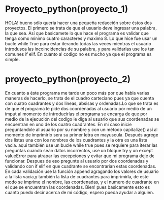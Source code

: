 # Proyecto_python(proyecto_1)
HOLA! bueno sólo queria hacer una pequeña redacción sobre éstos dos proyectos.
El primero se trata de que el usuario deve ingresar una palabra, la que sea.
Así que basicamete lo que hace el programa es validar que tenga como minimo cuatro caracteres y maximo 8.
Lo que hice fue usar un bucle while True para estar iterando todas las veces mientras el usuario introdusca
las incoincidencias de su palabra, y para validarlas use los tan comunes if elif.
En cuanto al codigo no es mucho ya que el programa es simple.

# proyecto_python(proyecto_2)
En cuanto a éste programa me tarde un poco más por que habia varias maneras de hacerlo, 
se trata de el cuadro carteciano pues ya que cuenta con cuatro cuadrantes y dos lineas,
absisas y ordenadas.Lo que se trata es de que el programa le  pide dos coordenadas al usuario por medio de un imput
al momento de introducirlas el programa se encarga de que por medio de la ejecución del codigo le diga al usuario
que sus coordenadas se encuentran en uno de los cuatro cuadrantes.
En mi caso inicie preguntandole al usuario por su nombre y con un método capitalize()
así al momento de imprimirlo sera su primer letra en mayuscula.
Después agrege dos listas una con los nombres de los cuadrantes y la otra es una lista vacia.
aqui también use un bucle while true pues se requiere para iterar las preguntas cuando sean datos incorrectos,
use un bloque try y un except valueError para atrapar las excepciones y evitar que mi programa deje de funcionar.
Despues de eso pregunte al usuario por dos coordenadas y validando con if elif en que cuadrante se encontrarian estas coordenadas.
En cada validación use la función append agragando los valores de usuario a la lista vacia,y también la lista de cuadrantes para imprimirla,
de este modo se imprime el nombre, las coordenadas, y el numero de cuadrante en el que se encuentran las coordenadas.
Bien! pues basicamente esto es cuanto puedo decir acerca de mi código, espero pueda ayudar a alguien.







